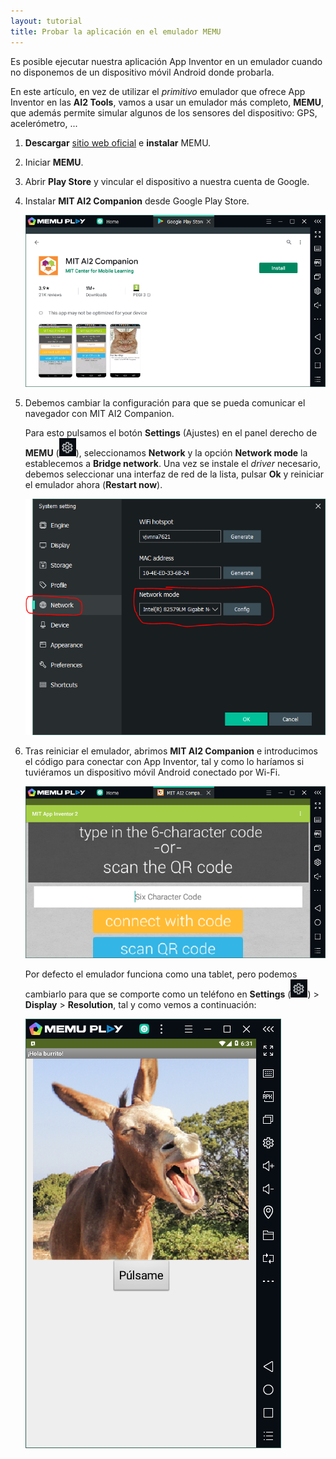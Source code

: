 ```yaml
---
layout: tutorial
title: Probar la aplicación en el emulador MEMU
---
```


Es posible ejecutar nuestra aplicación App Inventor en un emulador cuando no disponemos de un dispositivo móvil Android donde probarla.

En este artículo, en vez de utilizar el *primitivo* emulador que ofrece App Inventor en las **AI2 Tools**, vamos a usar un emulador más completo, **MEMU**, que además permite simular algunos de los sensores del dispositivo: GPS,  acelerómetro, ...

1. **Descargar** [sitio web oficial]( http://www.memuplay.com/ ) e **instalar** MEMU.

2. Iniciar **MEMU**.

3. Abrir **Play Store** y vincular el dispositivo a nuestra cuenta de Google.

4. Instalar **MIT AI2 Companion** desde Google Play Store.

   ![](images/probar-la-aplicacion-en-un-emulador-02.png)

5. Debemos cambiar la configuración para que se pueda comunicar el navegador con MIT AI2 Companion.

   Para esto pulsamos el botón **Settings** (Ajustes) en el panel derecho de **MEMU** (![image-20191204101309703](images/probar-la-aplicacion-en-un-emulador-04.png)), seleccionamos **Network** y la opción **Network mode** la establecemos a **Bridge network**. Una vez se instale el *driver* necesario, debemos seleccionar una interfaz de red de la lista, pulsar **Ok** y reiniciar el emulador ahora (**Restart now**).

   ![image-20191204101610499](images/probar-la-aplicacion-en-un-emulador-05.png)

6. Tras reiniciar el emulador, abrimos **MIT AI2 Companion** e introducimos el código para conectar con App Inventor, tal y como lo haríamos si tuviéramos un dispositivo móvil Android conectado por Wi-Fi.

   ![](images/probar-la-aplicacion-en-un-emulador-03.png)

   Por defecto el emulador funciona como una tablet, pero podemos cambiarlo para que se comporte como un teléfono en **Settings** (![image-20191204101309703](images/probar-la-aplicacion-en-un-emulador-04.png)) > **Display** > **Resolution**, tal y como vemos a continuación:

   ![](images/probar-la-aplicacion-en-un-emulador-06.png)